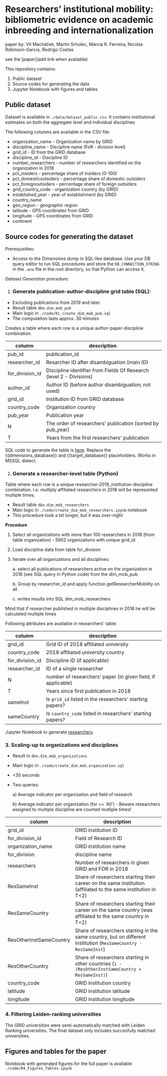 # Researchers’ institutional mobility: bibliometric evidence on academic inbreeding and internationalization

paper by: Vít Macháček, Martin Srholec, Márcia R. Ferreira, Nicolas Robinson-Garcia, Rodrigo Costas

see the [paper](add link when available)

This repository contains:

1. Public dataset
2. Source codes for generating the data
3. Jupyter Notebook with figures and tables

## Public dataset
Dataset is available in `./data/dataset_public.csv`. It contains institutional estimates on both the aggregate level and individual disciplines

The following columns are available in the CSV file:

* organization_name - Organization name by GRID
* discipline_name - Discipline name (FoR - division level)
* grid_id - ID from the GRID database
* discipline_id - Discipline ID
* number_researchers - number of researchers identified on the organization in 2018
* pct_insiders - percentage share of insiders (0-100)
* pct_domesticoutsiders - percentage share of domestic outsiders
* pct_foreignoutsiders - percentage share of foreign outsiders
* grid_country_code - organization country (by GRID)
* established_year - year of establishment (by GRID)
* country_name 
* geo_region - geographic region
* latitude - GPS coordinates from GRID
* longitude - GPS coordinates from GRID
* continent

## Source codes for generating the dataset

Prerequisities:
* Access to the Dimensions dump in SQL-like database. Use your DB query editor to run SQL procedures and store the `DB_CONNECTION_STRING` in the `.env` file in the root directory, so that Python can access it.

*Dataset Generation procedure:*

1. ### Generate publication-author-discipline grid table (SQL):

* Excluding publications from 2019 and later.
* Result table `dbo.dim_mob_pub`
* Main logic in `./code/01_create_dim_mob_pub.sql`
* The computation lasts approx. 30 minutes

Creates a table where each row is a unique author-paper-discipline combination.

| column          | description                                                         |
|-----------------|---------------------------------------------------------------------|
| pub_id          | publication_id                                                      |
| researcher_id   | Resarcher ID after disambiguation (main ID)                         |
| for_division_id | Discipline identifier from Fields Of Research (level 2 - Divisions) |
| author_id       | Author ID (before author disambiguation; not used)                  |
| grid_id         | Institution ID from GRID database                                   |
| country_code    | Organization country                                                |
| pub_year        | Publication year                                                    |
| N               | The order of researchers' publication (sorted by pub_year)          |
| T               | Years from the first researchers' publication                       |

SQL code to generate the table is [here](./code/01_create_dim_mob_pub.sql). Replace the {{dimensions_database}} and {{target_database}} placeholders. Works in MSSQL dialect.

2. ### Generate a researcher-level table (Python)

Table where each row is a unique researcher-2018_institution-discipline combination. I.e. multiply affiliated researchers in 2018 will be represented mutliple times. 

* Result table `dbo.dim_mob_researchers`
* Main logic in `./code/create_dim_mob_researchers.ipynb` notebook
* This procedure took a bit longer, but it was over-night

**Procedure**

1. Select all organizations with more than 100 researchers in 2018 (from table organization) - 5902 organizations with unique grid_id

2. Load discipline data from table for_division

3. Iterate over all organizations and all disciplines: 

    a. select all publications of researchers active on the organization in 2018 (see SQL query in Python code) from the dim_mob_pub 

    b. Group by researcher_id and apply function getResearcherMobility on all 

    c. writes results into SQL dim_mob_researchers

Mind that if researcher published in multiple disciplines in 2018 he will be calculated multiple times

Following attributes are available in researchers' table:

| column           | description                                                  |
|------------------|--------------------------------------------------------------|
| grid_id          | Grid ID of 2018 affiliated university                         |
| country_code     | 2018 affiliated university country                           |
| for_division_id  | Discipline ID (if applicable)                                |
| researcher_id    | ID of a single researcher                                    |
| N                | number of researchers' paper (in given field; if applicable) |
| T                | Years since first publication in 2018                        |
| sameInst         | Is `grid_id` listed in the researchers' starting papers?     |
| sameCountry      | Is `country_code` listed in researchers' starting papers?    |

Jupyter Notebook to generate [researchers](./code/02_GenerateDimMobResearcers.ipynb).


### 3. Scaling-up to organizations and disciplines

* Result in `dbo.dim_mob_organizations`
* Main logic in `./code/create_dim_mob_organization.sql`
* <30 seconds
* Two queries: 
    
    a) Average indicator per organization and field of research 
    
    b) Average indicator per organization (for == 'All') - Beware researchers assigned to multiple discipline are counted mutliple times!

| column                  | description                                                                                                      |
|-------------------------|------------------------------------------------------------------------------------------------------------------|
| grid_id                 | GRID institution ID                                                                                              |
| for_division_id         | Field of Research ID                                                                                             |
| organization_name       | GRID institution name                                                                                            |
| for_division            | discipline name                                                                                                  |
| researchers             | Number of researchers in given GRID and FOR in 2018                                                              |
| ResSameInst             | Share of researchers starting their career on the same institution (affiliated to the same institution in T<2)   |
| ResSameCountry          | Share of researchers starting their career on the same country (was affiliated to the same country in T<2)       |
| ResOtherInstSameCountry | Share of researchers starting in the same country, but on different institution (`ResSameCountry - ResSameInst`) |
| ResOtherCountry         | Share of researchers starting in other countries (`1 - (ResOtherInstSameCountry + ResSameInst)`)                 |
| country_code            | GRID institution country                                                                                         |
| latitude                | GRID institution latitude                                                                                        |
| longitude               | GRID institution longitude                                                                                       |

### 4. Filtering Leiden-ranking universities
The GRID universities were semi-automatically matched with Leiden Ranking universities. The final dataset only includes succesfully matched universities.

## Figures and tables for the paper
Notebook with generated figures for the full paper is available `./code/04_Figures_Tables.ipynb`